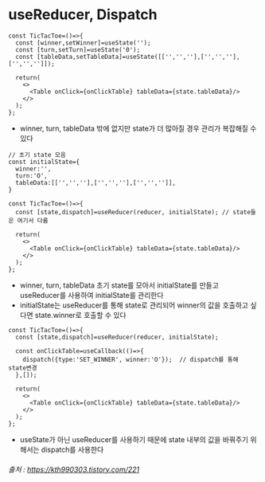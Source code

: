# useReducer, Dispatch
```tsx
const TicTacToe=()=>{
  const [winner,setWinner]=useState('');
  const [turn,setTurn]=useState('0');
  const [tableData,setTableData]=useState([['','',''],['','',''],['','','']]);
  
  return(
    <>
      <Table onClick={onClickTable} tableData={state.tableData}/>
    </>
  );
};
```

- winner, turn, tableData 밖에 없지만 state가 더 많아질 경우 관리가 복잡해질 수 있다


```tsx
// 초기 state 모음
const initialState={
  winner:'',
  turn:'O',
  tableData:[['','',''],['','',''],['','','']],
}

const TicTacToe=()=>{
  const [state,dispatch]=useReducer(reducer, initialState);	// state들은 여기서 다룸
  
  return(
    <>
      <Table onClick={onClickTable} tableData={state.tableData}/>
    </>
  );
};
```

- winner, turn, tableData 초기 state를 모아서 initialState를 만들고 useReducer를 사용하여 initialState를 관리한다
- initialState는 useReducer를 통해 state로 관리되어 winner의 값을 호출하고 싶다면 state.winner로 호출할 수 있다

```tsx
const TicTacToe=()=>{
  const [state,dispatch]=useReducer(reducer, initialState);

  const onClickTable=useCallback(()=>{
    dispatch({type:'SET_WINNER', winner:'O'});	// dispatch를 통해 state변경
  },[]);
  
  return(
    <>
      <Table onClick={onClickTable} tableData={state.tableData}/>
    </>
  );
};
```

- useState가 아닌 useReducer를 사용하기 때문에 state 내부의 값을 바꿔주기 위해서는 dispatch를 사용한다
###### 출처 : https://kth990303.tistory.com/221